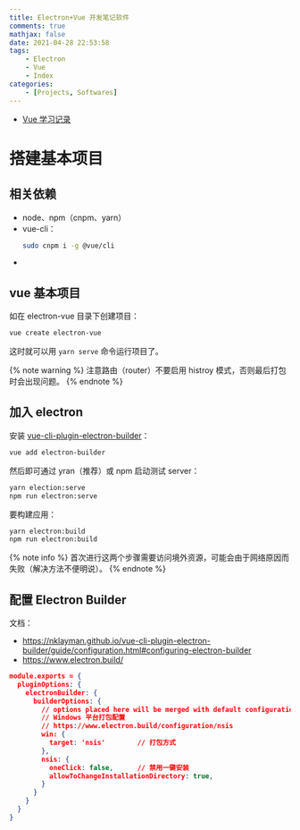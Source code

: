 ```yaml
---
title: Electron+Vue 开发笔记软件
comments: true
mathjax: false
date: 2021-04-28 22:53:58
tags:
    - Electron
    - Vue
    - Index
categories:
    - [Projects, Softwares]
---
```


- <a href="{% post_path Vue-学习记录 %}">Vue 学习记录</a>

<!-- more -->

# 搭建基本项目

## 相关依赖

- node、npm（cnpm、yarn）
- vue-cli：
  ```bash
  sudo cnpm i -g @vue/cli
  ```
- 

## vue 基本项目

如在 electron-vue 目录下创建项目：
```bash
vue create electron-vue
```

这时就可以用 `yarn serve` 命令运行项目了。

{% note warning %}
注意路由（router）不要启用 histroy 模式，否则最后打包时会出现问题。
{% endnote %}

## 加入 electron

安装 [vue-cli-plugin-electron-builder](https://nklayman.github.io/vue-cli-plugin-electron-builder/)：

```bash
vue add electron-builder
```

然后即可通过 yran（推荐）或 npm 启动测试 server：

```bash
yarn election:serve
npm run electron:serve
```

要构建应用：

```bash
yarn electron:build
npm run electron:build
```

{% note info %}
首次进行这两个步骤需要访问境外资源，可能会由于网络原因而失败（解决方法不便明说）。
{% endnote %}

## 配置 Electron Builder

文档：
- https://nklayman.github.io/vue-cli-plugin-electron-builder/guide/configuration.html#configuring-electron-builder
- https://www.electron.build/

```json "vue.config.js"
module.exports = {
  pluginOptions: {
    electronBuilder: {
      builderOptions: {
        // options placed here will be merged with default configuration and passed to electron-builder
        // Windows 平台打包配置
        // https://www.electron.build/configuration/nsis
        win: {
          target: 'nsis'        // 打包方式
        },
        nsis: {
          oneClick: false,      // 禁用一键安装
          allowToChangeInstallationDirectory: true,
        }
      }
    }
  }
}
```

